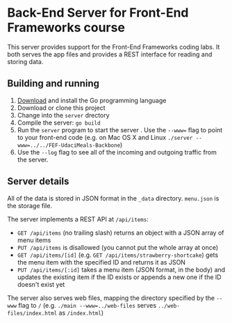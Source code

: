 # Back-End Server for Front-End Frameworks course

This server provides support for the Front-End Frameworks coding labs. It both
serves the app files and provides a REST interface for reading and storing data.

## Building and running

1. [Download](https://golang.org/dl/) and install the Go programming language
2. Download or clone this project
3. Change into the `server` drectory
3. Compile the server: `go build`
4. Run the `server` program to start the server . Use the `--www=` flag to point
to your front-end code (e.g. on Mac OS X and Linux
`./server --www=../../FEF-UdaciMeals-Backbone`)
5. Use the `--log` flag to see all of the incoming and outgoing traffic
from the server.

## Server details

All of the data is stored in JSON format in the `_data` directory. `menu.json`
is the storage file.

The server implements a REST API at `/api/items`:
* `GET /api/items` (no trailing slash) returns an object with a JSON array of menu items
* `PUT /api/items` is disallowed (you cannot put the whole array at once)
* `GET /api/items/[id]` (e.g. `GET /api/items/strawberry-shortcake`) gets the
menu item with the specified ID and returns it as JSON
* `PUT /api/items/[:id]` takes a menu item (JSON format, in the body) and
updates the existing item if the ID exists or appends a new one if the ID
doesn't exist yet

The server also serves web files, mapping the directory specified by the `--www`
  flag to `/` (e.g. `./main --www=../web-files` serves `../web-files/index.html`
  as `/index.html`)

